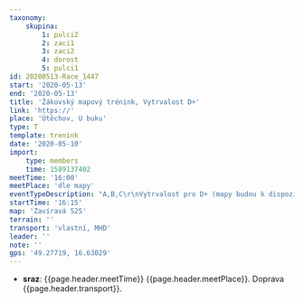 ```yaml
---
taxonomy:
    skupina:
        1: pulci2
        2: zaci1
        3: zaci2
        4: dorost
        5: pulci1
id: 20200513-Race_1447
start: '2020-05-13'
end: '2020-05-13'
title: 'Žákovský mapový trénink, Vytrvalost D+'
link: 'https://'
place: 'Útěchov, U buku'
type: T
template: trenink
date: '2020-05-10'
import:
    type: members
    time: 1589137402
meetTime: '16:00'
meetPlace: 'dle mapy'
eventTypeDescription: "A,B,C\r\nVytrvalost pro D+ (mapy budou k dispozici po dobu trvání tréninku žáků)"
startTime: '16:15'
map: 'Zavíravá 525'
terrain: ''
transport: 'vlastní, MHD'
leader: ''
note: ''
gps: '49.27719, 16.63029'
---
```

* **sraz**: {{page.header.meetTime}} {{page.header.meetPlace}}. Doprava {{page.header.transport}}.
